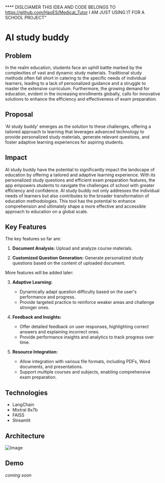 **** DISLCIAMER THIS IDEA AND CODE BELONGS TO https://github.com/HaoES/Medical_Tutor I AM JUST USING IT FOR A SCHOOL PROJECT"


# AI study buddy

## Problem

In the realm education, students face an uphill battle marked by the complexities of vast and dynamic study materials. Traditional study methods often fall short in catering to the specific needs of individual learners, leading to a lack of personalized guidance and a struggle to master the extensive curriculum. Furthermore, the growing demand for education, evident in the increasing enrollments globally, calls for innovative solutions to enhance the efficiency and effectiveness of exam preparation. 

## Proposal

'AI study buddy' emerges as the solution to these challenges, offering a tailored approach to learning that leverages advanced technology to provide personalized study materials, generate relevant questions, and foster adaptive learning experiences for aspiring students.

## Impact

AI study buddy have the potential to significantly impact the landscape of education by offering a tailored and adaptive learning experience. With its personalized study questions and efficient exam preparation features, the app empowers students to navigate the challenges of school with greater efficiency and confidence. 
AI study buddy not only addresses the individual needs of learners but also contributes to the broader transformation of education methodologies. This tool has the potential to enhance comprehension and ultimately shape a more effective and accessible approach to education on a global scale.


## Key Features

The key features so far are:

1. **Document Analysis:** Upload and analyze course materials.

2. **Customized Question Generation:** Generate personalized study questions based on the content of uploaded document.

More features will be added later:  

3. **Adaptive Learning:**
   - Dynamically adapt question difficulty based on the user's performance and progress.
   - Provide targeted practice to reinforce weaker areas and challenge stronger ones.

4. **Feedback and Insights:**
   - Offer detailed feedback on user responses, highlighting correct answers and explaining incorrect ones.
   - Provide performance insights and analytics to track progress over time.

5. **Resource Integration:**
   - Allow integration with various file formats, including PDFs, Word documents, and presentations.
   - Support multiple courses and subjects, enabling comprehensive exam preparation.

## Technologies

- LangChain
- Mixtral 8x7b
- FAISS
- Streamlit

## Architecture

![Image](architecture.png)

## Demo

*coming soon*

